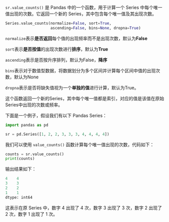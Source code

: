 `sr.value_counts()` 是 Pandas 中的一个函数，用于计算一个 Series 中每个唯一值出现的次数。它返回一个新的 Series，其中包含每个唯一值及其出现次数。

```python
Series.value_counts(normalize=False, sort=True,   
					ascending=False, bins=None, dropna=True)
```

`normalize`表示**是否返回**每个值的出现频率而不是出现次数，默认为**False**

`sort`表示**是否按值**的出现次数进行**排序**，默认为**True**

`ascending`表示是否按升序排列，默认为False，**降序**

`bins`表示对于数值型数据，将数据划分为多个区间并计算每个区间中值的出现次数，默认为None

`dropna`表示是否将缺失值视为一个**单独的值**进行计算，默认为True。

这个函数返回一个新的Series，其中每个唯一值都是索引，对应的值是该值在原始Series中出现的次数或频率。

下面是一个例子，假设我们有以下 Pandas Series：

```python
import pandas as pd

sr = pd.Series([1, 2, 2, 3, 3, 3, 4, 4, 4, 4])
```

我们可以使用 `value_counts()` 函数计算每个唯一值出现的次数，代码如下：

```python
counts = sr.value_counts()
print(counts)
```

输出结果如下：

```python
4    4
3    3
2    2
1    1
dtype: int64
```

这表示在原 Series 中，数字 4 出现了 4 次，数字 3 出现了 3 次，数字 2 出现了 2 次，数字 1 出现了 1 次。

